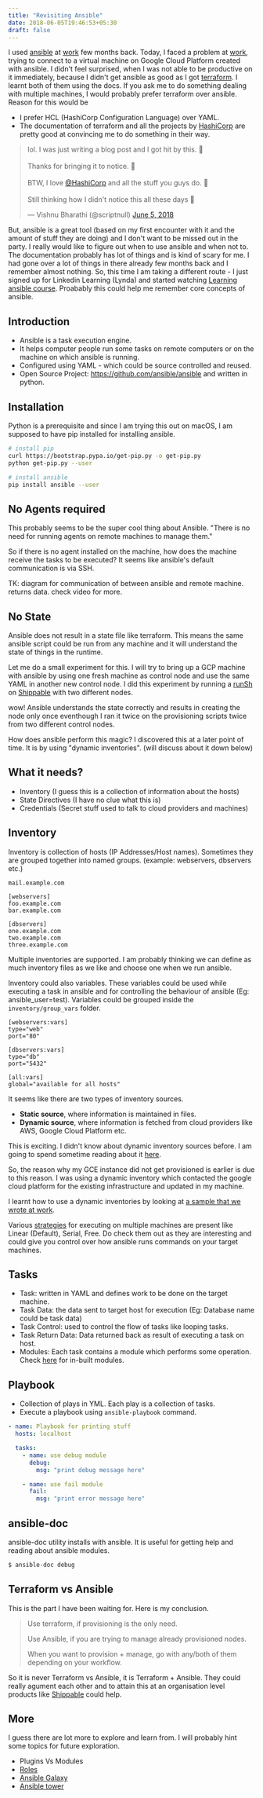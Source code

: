 ```yaml
---
title: "Revisiting Ansible"
date: 2018-06-05T19:46:53+05:30
draft: false
---
```


I used [ansible](https://www.ansible.com/) at [work](https://www.shippable.com/) few months back. Today, I faced a problem at [work](https://www.shippable.com/), trying to connect to a virtual machine on Google Cloud Platform created with ansible. I didn't feel surprised, when I was not able to be productive on it immediately, because I didn't get ansible as good as I got [terraform](https://www.terraform.io/). I learnt both of them using the docs. If you ask me to do something dealing with multiple machines, I would probably prefer terraform over ansible. Reason for this would be

- I prefer HCL (HashiCorp Configuration Language) over YAML.
- The documentation of terraform and all the projects by [HashiCorp](https://www.hashicorp.com/) are pretty good at convincing me to do something in their way.

<blockquote class="twitter-tweet" data-lang="en"><p lang="en" dir="ltr">lol. I was just writing a blog post and I got hit by this. 🎯<br><br>Thanks for bringing it to notice. 👀<br><br>BTW, I love <a href="https://twitter.com/HashiCorp?ref_src=twsrc%5Etfw">@HashiCorp</a> and all the stuff you guys do. 📰<br><br>Still thinking how I didn&#39;t notice this all these days 🤔</p>&mdash; Vishnu Bharathi (@scriptnull) <a href="https://twitter.com/scriptnull/status/1004022026682621954?ref_src=twsrc%5Etfw">June 5, 2018</a></blockquote>
<script async src="https://platform.twitter.com/widgets.js" charset="utf-8"></script>

But, ansible is a great tool (based on my first encounter with it and the amount of stuff they are doing) and I don't want to be missed out in the party. I really would like to figure out when to use ansible and when not to. The documentation probably has lot of things and is kind of scary for me. I had gone over a lot of things in there already few months back and I remember almost nothing. So, this time I am taking a different route - I just signed up for Linkedin Learning (Lynda) and started watching [Learning ansible course](https://www.linkedin.com/learning/learning-ansible). Proabably this could help me remember core concepts of ansible.

## Introduction
- Ansible is a task execution engine.
- It helps computer people run some tasks on remote computers or on the machine on which ansible is running.
- Configured using YAML - which could be source controlled and reused.
- Open Source Project: https://github.com/ansible/ansible and written in python.

## Installation
Python is a prerequisite and since I am trying this out on macOS, I am supposed to have pip installed for installing ansible.

```bash
# install pip
curl https://bootstrap.pypa.io/get-pip.py -o get-pip.py
python get-pip.py --user

# install ansible
pip install ansible --user
```

## No Agents required
This probably seems to be the super cool thing about Ansible. "There is no need for running agents on remote machines to manage them."

So if there is no agent installed on the machine, how does the machine receive the tasks to be executed?
It seems like ansible's default communication is via SSH.

TK: diagram for communication of between ansible and remote machine. returns data. check video for more.

## No State
Ansible does not result in a state file like terraform. This means the same ansible script could be run from any machine and it will understand the state of things in the runtime.

Let me do a small experiment for this. I will try to bring up a GCP machine with ansible by using one fresh machine as control node and use the same YAML in another new control node. I did this experiment by running a [runSh](http://docs.shippable.com/platform/workflow/job/runsh/#runsh) on [Shippable](https://shippable.com) with two different nodes.

wow! Ansible understands the state correctly and results in creating the node only once eventhough I ran it twice on the provisioning scripts twice from two different control nodes.

How does ansible perform this magic?
I discovered this at a later point of time. It is by using "dynamic inventories". (will discuss about it down below)

## What it needs?
- Inventory (I guess this is a collection of information about the hosts)
- State Directives (I have no clue what this is)
- Credentials (Secret stuff used to talk to cloud providers and machines)

## Inventory
Inventory is collection of hosts (IP Addresses/Host names). Sometimes they are grouped together into named groups. (example: webservers, dbservers etc.)

```
mail.example.com

[webservers]
foo.example.com
bar.example.com

[dbservers]
one.example.com
two.example.com
three.example.com
```

Multiple inventories are supported. I am probably thinking we can define as much inventory files as we like and choose one when we run ansible.

Inventory could also variables. These variables could be used while executing a task in ansible and for controlling the behaviour of ansible (Eg: ansible_user=test). Variables could be grouped inside the `inventory/group_vars` folder.

```
[webservers:vars]
type="web"
port="80"

[dbservers:vars]
type="db"
port="5432"

[all:vars]
global="available for all hosts"
```

It seems like there are two types of inventory sources.

- __Static source__, where information is maintained in files.
- __Dynamic source__, where information is fetched from cloud providers like AWS, Google Cloud Platform etc.

This is exciting. I didn't know about dynamic inventory sources before. I am going to spend sometime reading about it [here](http://docs.ansible.com/ansible/latest/user_guide/intro_dynamic_inventory.html).

So, the reason why my GCE instance did not get provisioned is earlier is due to this reason. I was using a dynamic inventory which contacted the google cloud platform for the existing infrastructure and updated in my machine.

I learnt how to use a dynamic inventories by looking at [a sample that we wrote at work](https://github.com/devops-recipes/prov_gcp_gce_ansible).

Various [strategies](http://docs.ansible.com/ansible/latest/user_guide/playbooks_strategies.html) for executing on multiple machines are present like Linear (Default), Serial, Free. Do check them out as they are interesting and could give you control over how ansible runs commands on your target machines.

## Tasks
- Task: written in YAML and defines work to be done on the target machine.
- Task Data: the data sent to target host for execution (Eg: Database name could be task data)
- Task Control: used to control the flow of tasks like looping tasks.
- Task Return Data: Data returned back as result of executing a task on host.
- Modules: Each task contains a module which performs some operation. Check [here](http://docs.ansible.com/ansible/latest/modules/modules_by_category.html) for in-built modules.

## Playbook
- Collection of plays in YML. Each play is a collection of tasks.
- Execute a playbook using `ansible-playbook` command.

```yml
- name: Playbook for printing stuff
  hosts: localhost

  tasks:
    - name: use debug module
      debug:
        msg: "print debug message here"

    - name: use fail module
      fail:
        msg: "print error message here"
```

## ansible-doc
ansible-doc utility installs with ansible. It is useful for getting help and reading about ansible modules.

```bash
$ ansible-doc debug
```

## Terraform vs Ansible
This is the part I have been waiting for. Here is my conclusion.

> Use terraform, if provisioning is the only need.
>
> Use Ansible, if you are trying to manage already provisioned nodes.
>
> When you want to provision + manage, go with any/both of them depending on your workflow.

So it is never Terraform vs Ansible, it is Terraform + Ansible. They could really agument each other and to attain this at an organisation level products like [Shippable](https://www.shippable.com/) could help.

## More
I guess there are lot more to explore and learn from. I will probably hint some topics for future exploration.

- Plugins Vs Modules
- [Roles](https://docs.ansible.com/ansible/2.5/user_guide/playbooks_reuse_roles.html)
- [Ansible Galaxy](https://galaxy.ansible.com/)
- [Ansible tower](https://www.ansible.com/products/tower)
